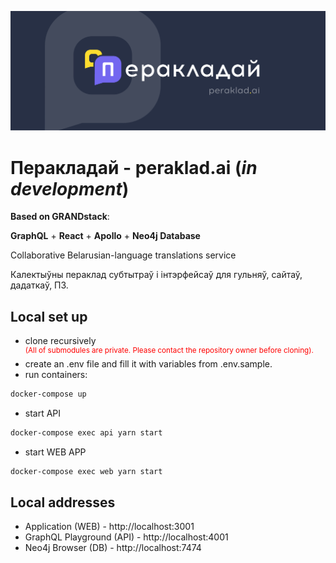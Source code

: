 ![peraklad.ai cover](https://github.com/michaskruzelka/peraklad.ai/blob/master/cover.png)

# Перакладай - peraklad.ai (_in development_)

**Based on GRANDstack**:

**GraphQL** + **React** + **Apollo** + **Neo4j Database**

Collaborative Belarusian-language translations service

Калектыўны пераклад субтытраў і інтэрфейсаў для гульняў, сайтаў, дадаткаў, ПЗ.

## Local set up

-   clone recursively <br/>
    <span style="color:red;"><sup>(All of submodules are private. Please contact the repository owner before cloning).</sup></span>
-   create an .env file and fill it with variables from .env.sample.
-   run containers:

```bash
docker-compose up
```

-   start API

```bash
docker-compose exec api yarn start
```

-   start WEB APP

```bash
docker-compose exec web yarn start
```

## Local addresses

-   Application (WEB) - http://localhost:3001
-   GraphQL Playground (API) - http://localhost:4001
-   Neo4j Browser (DB) - http://localhost:7474
